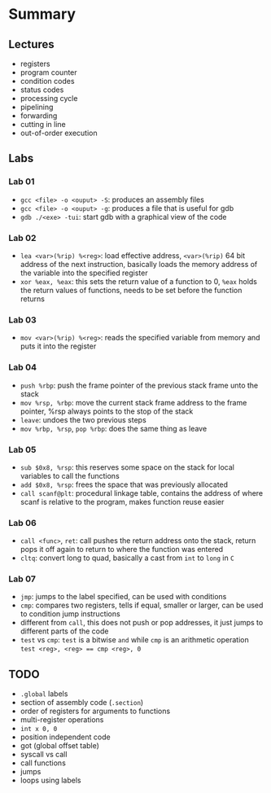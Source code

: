 # Summary

## Lectures

- registers
- program counter
- condition codes
- status codes
- processing cycle
- pipelining
- forwarding
- cutting in line
- out-of-order execution

## Labs

### Lab 01

- `gcc <file> -o <ouput> -S`: produces an assembly files
- `gcc <file> -o <ouput> -g`: produces a file that is useful for gdb
- `gdb ./<exe> -tui`: start gdb with a graphical view of the code

### Lab 02

- `lea <var>(%rip) %<reg>`: load effective address, `<var>(%rip)` 64 bit 
address of the next instruction, basically loads the memory address of the 
variable into the specified register
- `xor %eax, %eax`: this sets the return value of a function to 0, `%eax` holds
the return values of functions, needs to be set before the function returns

### Lab 03

- `mov <var>(%rip) %<reg>`: reads the specified variable from memory and puts
it into the register

### Lab 04

- `push %rbp`: push the frame pointer of the previous stack frame unto the
stack
- `mov %rsp, %rbp`: move the current stack frame address to the frame pointer,
%rsp always points to the stop of the stack
- `leave`: undoes the two previous steps
- `mov %rbp, %rsp`, `pop %rbp`: does the same thing as leave

### Lab 05

- `sub $0x8, %rsp`: this reserves some space on the stack for local variables
to call the functions
- `add $0x8, %rsp`: frees the space that was previously allocated
- `call scanf@plt`: procedural linkage table, contains the address of where
scanf is relative to the program, makes function reuse easier

### Lab 06

- `call <func>`, `ret`: call pushes the return address onto the stack, return
pops it off again to return to where the function was entered
- `cltq`: convert long to quad, basically a cast from `int` to `long` in `C`

### Lab 07

- `jmp`: jumps to the label specified, can be used with conditions
- `cmp`: compares two registers, tells if equal, smaller or larger, can be used
to condition jump instructions
- different from `call`, this does not push or pop addresses, it just jumps to
different parts of the code
- `test` vs `cmp`: `test` is a bitwise `and` while `cmp` is an arithmetic
operation     
`test <reg>, <reg> == cmp <reg>, 0`

## TODO

- `.global` labels
- section of assembly code (`.section`)
- order of registers for arguments to functions
- multi-register operations
- `int x 0, 0`
- position independent code
- got (global offset table)
- syscall vs call
- call functions
- jumps
- loops using labels
